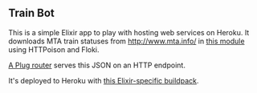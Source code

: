 ## Train Bot

This is a simple Elixir app to play with hosting web services on Heroku. It downloads MTA train statuses from http://www.mta.info/ in [this module](https://github.com/ivarvong/train_bot/blob/master/lib/mta.ex) using HTTPoison and Floki. 

[A Plug router](https://github.com/ivarvong/train_bot/blob/master/lib/train_bot_web.ex) serves this JSON on an HTTP endpoint.

It's deployed to Heroku with [this Elixir-specific buildpack](https://github.com/HashNuke/heroku-buildpack-elixir).
